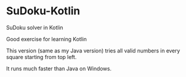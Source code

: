# SuDoku-Kotlin
SuDoku solver in Kotlin

Good exercise for learning Kotlin

This version (same as my Java version) tries all valid numbers in every square starting from top left.

It runs much faster than Java on Windows.
